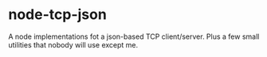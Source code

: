 node-tcp-json
=============

A node  implementations fot a json-based TCP client/server. Plus a few small utilities that nobody will use except me.
